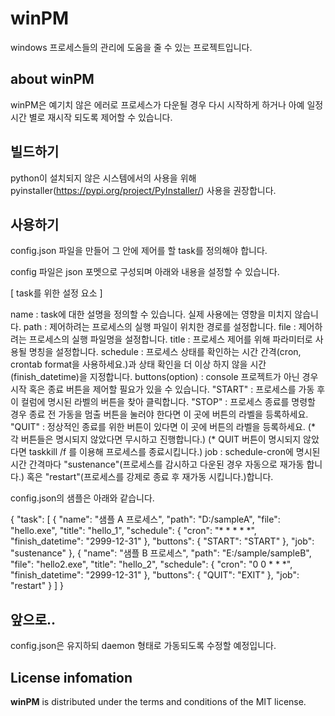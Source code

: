 # winPM

windows 프로세스들의 관리에 도움을 줄 수 있는 프로젝트입니다.

## about winPM

winPM은 예기치 않은 에러로 프로세스가 다운될 경우 다시 시작하게 하거나 아예 일정 시간 별로 재시작 되도록 제어할 수 있습니다.

## 빌드하기

python이 설치되지 않은 시스템에서의 사용을 위해 pyinstaller(https://pypi.org/project/PyInstaller/) 사용을 권장합니다.

## 사용하기

config.json 파일을 만들어 그 안에 제어를 할 task를 정의해야 합니다. 

config 파일은 json 포멧으로 구성되며 아래와 내용을 설정할 수 있습니다.

[ task를 위한 설정 요소 ]

name : task에 대한 설명을 정의할 수 있습니다. 실제 사용에는 영향을 미치지 않습니다.
path : 제어하려는 프로세스의 실행 파일이 위치한 경로를 설정합니다. 
file : 제어하려는 프로세스의 실행 파일명을 설정합니다.
title : 프로세스 제어를 위해 파라미터로 사용될 명칭을 설정합니다.
schedule : 프로세스 상태를 확인하는 시간 간격(cron, crontab format을 사용하세요.)과 상태 확인을 더 이상 하지 않을 시간(finish_datetime)을 지정합니다.
buttons(option) : console 프로젝트가 아닌 경우 시작 혹은 종료 버튼을 제어할 필요가 있을 수 있습니다.
 "START" : 프로세스를 가동 후 이 컬럼에 명시된 라벨의 버튼을 찾아 클릭합니다.
 "STOP" : 프로세스 종료를 명령할 경우 종료 전 가동을 멈출 버튼을 눌러야 한다면 이 곳에 버튼의 라벨을 등록하세요.
 "QUIT" : 정상적인 종료를 위한 버튼이 있다면 이 곳에 버튼의 라벨을 등록하세요.
 (* 각 버튼들은 명시되지 않았다면 무시하고 진행합니다.)
 (* QUIT 버튼이 명시되지 않았다면 taskkill /f 를 이용해 프로세스를 종료시킵니다.)
job : schedule-cron에 명시된 시간 간격마다 "sustenance"(프로세스를 감시하고 다운된 경우 자동으로 재가동 합니다.) 혹은 "restart"(프로세스를 강제로 종료 후 재가동 시킵니다.)합니다.

config.json의 샘플은 아래와 같습니다. 

{
	"task": [
		{
			"name": "샘플 A 프로세스",
			"path": "D:/sampleA",
			"file": "hello.exe",
			"title": "hello_1",
			"schedule": {
				"cron": "* * * * *",
				"finish_datetime": "2999-12-31"
			},
			"buttons": {
				"START": "START"
			},
			"job": "sustenance"
		},
		{
			"name": "샘플 B 프로세스",
			"path": "E:/sample/sampleB",
			"file": "hello2.exe",
			"title": "hello_2",
			"schedule": {
				"cron": "0 0 * * *",
				"finish_datetime": "2999-12-31"
			},
			"buttons": {
				"QUIT": "EXIT"
			},
			"job": "restart"
		}
	]
}

## 앞으로..

config.json은 유지하되 daemon 형태로 가동되도록 수정할 예정입니다.


## License infomation

__winPM__ is distributed under the terms and conditions of the MIT license.
